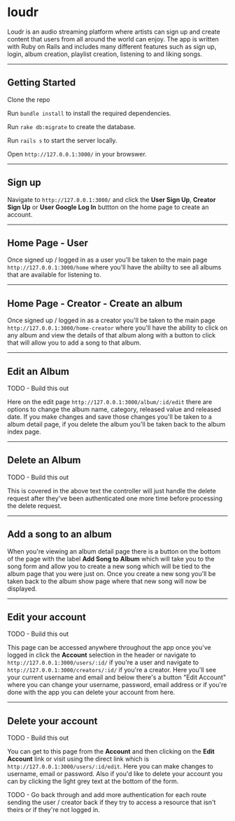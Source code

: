 # loudr

Loudr is an audio streaming platform where artists can sign up and create content that users from all around the world can enjoy. The app is written with Ruby on Rails and includes many different features such as sign up, login, album creation, playlist creation, listening to and liking songs.

----

## Getting Started

Clone the repo

Run ```bundle install``` to install the required dependencies.

Run ```rake db:migrate``` to create the database.

Run ```rails s``` to start the server locally.

Open ```http://127.0.0.1:3000/``` in your browswer.


-----

## Sign up

Navigate to ```http://127.0.0.1:3000/``` and click the **User Sign Up**, **Creator Sign Up** or **User Google Log In** buttton on the home page to create an account.


-----
## Home Page - User
Once signed up / logged in as a user you'll be taken to the main page ```http://127.0.0.1:3000/home``` where you'll have the abiilty to see all albums that are available for listening to.

-----
## Home Page - Creator - Create an album

Once signed up / logged in as a creator you'll be taken to the main page ```http://127.0.0.1:3000/home-creator``` where you'll have the ability to click on any album and view the details of that album along with a button to click that will allow you to add a song to that album.

-----
## Edit an Album 
TODO - Build this out

Here on the edit page ```http://127.0.0.1:3000/album/:id/edit``` there are options to change the album name, category, released value and released date. If you make changes and save those changes you'll be taken to a album detail page, if you delete the album you'll be taken back to the album index page.

-----
## Delete an Album
TODO - Build this out

This is covered in the above text the controller will just handle the delete request after they've been authenticated one more time before processing the delete request.

---
## Add a song to an album
When you're viewing an album detail page there is a button on the bottom of the page with the label **Add Song to Album** which will take you to the song form and allow you to create a new song which will be tied to the album page that you were just on. Once you create a new song you'll be taken back to the album show page where that new song will now be displayed.


-----
## Edit your account
TODO - Build this out

This page can be accessed anywhere throughout the app once you've logged in click the **Account** selection in the header or navigate to ```http://127.0.0.1:3000/users/:id/``` if you're a user and navigate to ```http://127.0.0.1:3000/creators/:id/``` if you're a creator. Here you'll see your current username and email and below there's a button "Edit Account" where you can change your username, password, email address or if you're done with the app you can delete your account from here.

-----
## Delete your account
TODO - Build this out

You can get to this page from the **Account** and then clicking on the **Edit Account** link or visit using the direct link which is ```http://127.0.0.1:3000/users/:id/edit```. Here you can make changes to username, email or password. Also if you'd like to delete your account you can by clicking the light grey text at the bottom of the form.


TODO - Go back through and add more authentication for each route sending the user / creator back if they try to access a resource that isn't theirs or if they're not logged in.

